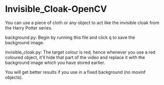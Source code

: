 # Invisible_Cloak-OpenCV

You can use a piece of cloth or any object to act like the invisible cloak from the Harry Potter series.

background.py: Begin by running this file and click q to save the background image.

invisible_cloak.py: The target colour is red, hence whenever you use a red coloured object, it'll hide that part of the video and replace it with the background image which you have stored earlier.

You will get better results if you use in a fixed background (no movinf objects).

